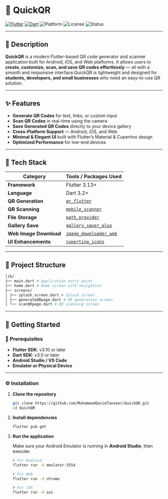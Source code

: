 # 🚀 QuickQR

[![Flutter](https://img.shields.io/badge/Flutter-3.13+-blue?logo=flutter)](https://flutter.dev/)
[![Dart](https://img.shields.io/badge/Dart-3.2+-blue?logo=dart)](https://dart.dev/)
![Platform](https://img.shields.io/badge/Platform-Android%20%7C%20iOS%20%7C%20Web-green)
![License](https://img.shields.io/badge/License-MIT-green)
![Status](https://img.shields.io/badge/Maintained-Yes-brightgreen)

---

## 🧾 Description

**QuickQR** is a modern Flutter-based QR code generator and scanner application built for Android, iOS, and Web platforms.  It allows users to **create, customize, scan, and save QR codes effortlessly** — all with a smooth and responsive interface.QuickQR is lightweight and designed for **students, developers, and small businesses** who need an easy-to-use QR solution.

---

## ✨ Features
   - **Generate QR Codes** for text, links, or custom input  
   - **Scan QR Codes** in real-time using the camera  
   - **Save Generated QR Codes** directly to your device gallery  
   - **Cross-Platform Support** — Android, iOS, and Web  
   - **Minimal & Elegant UI** built with Flutter’s Material & Cupertino design  
   - **Optimized Performance** for low-end devices  

---

## 🧰 Tech Stack

| Category        | Tools / Packages Used |
|-----------------|------------------------|
| **Framework**   | Flutter 3.13+ |
| **Language**    | Dart 3.2+ |
| **QR Generation** | [`qr_flutter`](https://pub.dev/packages/qr_flutter) |
| **QR Scanning** | [`mobile_scanner`](https://pub.dev/packages/mobile_scanner) |
| **File Storage** | [`path_provider`](https://pub.dev/packages/path_provider) |
| **Gallery Save** | [`gallery_saver_plus`](https://pub.dev/packages/gallery_saver_plus) |
| **Web Image Download** | [`image_downloader_web`](https://pub.dev/packages/image_downloader_web) |
| **UI Enhancements** | [`cupertino_icons`](https://pub.dev/packages/cupertino_icons) |

---

## 📁 Project Structure
```bash
lib/
├── main.dart # Application entry point
├── home.dart # Home screen with navigation
├── screens/
│ ├── splash_screen.dart # Splash screen
│ ├── generateQRpage.dart # QR generation screen
│ └── scanQRpage.dart # QR scanning screen
```
---

## 🧩 Getting Started

### 🔧 Prerequisites

  - **Flutter SDK**: v3.10 or later  
  - **Dart SDK**: v3.0 or later  
  - **Android Studio / VS Code**  
  - **Emulator or Physical Device**

---

### ⚙️ Installation

1. **Clone the repository**
   ```bash
   git clone https://github.com/MuhammadQasimTanveer/QuickQR.git
   cd QuickQR
   ```
2. **Install dependencies**
   ```bash
   flutter pub get
   ```
3. **Run the application**
   
   Make sure your Android Emulator is running in **Android Studio**, then execute:
   ```bash
   # For Android
   flutter run -d emulator-5554

   # For Web
   flutter run -d chrome

   # For iOS
   flutter run -d ios
   ```

